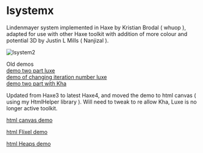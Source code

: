 lsystemx
========

Lindenmayer system implemented in Haxe by Kristian Brodal ( whuop ), adapted for use with other Haxe toolkit with addition of more colour and potential 3D by Justin L Mills ( Nanjizal ). 

![lsystem2](https://user-images.githubusercontent.com/20134338/28217143-00c168e6-68ac-11e7-90d1-b801ad718b56.png)

Old demos  
[demo two part luxe](https://rawgit.com/nanjizal/L-System/master/bin/web/index.html)  
[demo of changing iteration number luxe](https://rawgit.com/nanjizal/L-System/master/bin/webIteration/index.html)  
[demo two part with Kha](https://rawgit.com/nanjizal/L-System/master/build/html5/index.html)  
  
Updated from Haxe3 to latest Haxe4, and moved the demo to html canvas ( using my HtmlHelper library ). Will need to tweak to re allow Kha, Luxe is no longer active toolkit.

[html canvas demo](https://nanjizal.github.io/lsystemx/bin/)  

[html Flixel demo](https://nanjizal.github.io/lsystemx/export/html5/bin/index.html)  
  
[html Heaps demo](https://nanjizal.github.io/lsystemx/binHeaps/hxHeaps/index.html)
